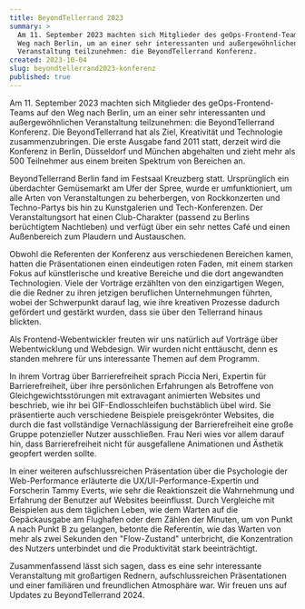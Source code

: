 ```yaml
---
title: BeyondTellerrand 2023
summary: >
  Am 11. September 2023 machten sich Mitglieder des geOps-Frontend-Teams auf den
  Weg nach Berlin, um an einer sehr interessanten und außergewöhnlichen
  Veranstaltung teilzunehmen: die BeyondTellerrand Konferenz.
created: 2023-10-04
slug: beyondtellerrand2023-konferenz
published: true
---
```

Am 11. September 2023 machten sich Mitglieder des geOps-Frontend-Teams auf den Weg nach Berlin, um an einer sehr interessanten und außergewöhnlichen Veranstaltung teilzunehmen: die BeyondTellerrand Konferenz.
Die BeyondTellerrand hat als Ziel, Kreativität und Technologie zusammenzubringen. Die erste Ausgabe fand 2011 statt, derzeit wird die Konferenz in Berlin, Düsseldorf und München abgehalten und zieht mehr als 500 Teilnehmer aus einem breiten Spektrum von Bereichen an.

BeyondTellerrand Berlin fand im Festsaal Kreuzberg statt. Ursprünglich ein überdachter Gemüsemarkt am Ufer der Spree, wurde er umfunktioniert, um alle Arten von Veranstaltungen zu beherbergen, von Rockkonzerten und Techno-Partys bis hin zu Kunstgalerien und Tech-Konferenzen. Der Veranstaltungsort hat einen Club-Charakter (passend zu Berlins berüchtigtem Nachtleben) und verfügt über ein sehr nettes Café und einen Außenbereich zum Plaudern und Austauschen.

Obwohl die Referenten der Konferenz aus verschiedenen Bereichen kamen, hatten die Präsentationen einen eindeutigen roten Faden, mit einem starken Fokus auf künstlerische und kreative Bereiche und die dort angewandten Technologien. Viele der Vorträge erzählten von den einzigartigen Wegen, die die Redner zu ihren jetzigen beruflichen Unternehmungen führten, wobei der Schwerpunkt darauf lag, wie ihre kreativen Prozesse dadurch gefördert und gestärkt wurden, dass sie über den Tellerrand hinaus blickten.

Als Frontend-Webentwickler freuten wir uns natürlich auf Vorträge über Webentwicklung und Webdesign. Wir wurden nicht enttäuscht, denn es standen mehrere für uns interessante Themen auf dem Programm.

In ihrem Vortrag über Barrierefreiheit sprach Piccia Neri, Expertin für Barrierefreiheit, über ihre persönlichen Erfahrungen als Betroffene von Gleichgewichtsstörungen mit extravagant animierten Websites und beschrieb, wie ihr bei GIF-Endlosschleifen buchstäblich übel wird. Sie präsentierte auch verschiedene Beispiele preisgekrönter Websites, die durch die fast vollständige Vernachlässigung der Barrierefreiheit eine große Gruppe potenzieller Nutzer ausschließen. Frau Neri wies vor allem darauf hin, dass Barrierefreiheit nicht für ausgefallene Animationen und Ästhetik geopfert werden sollte.

In einer weiteren aufschlussreichen Präsentation über die Psychologie der Web-Performance erläuterte die UX/UI-Performance-Expertin und Forscherin Tammy Everts, wie sehr die Reaktionszeit die Wahrnehmung und Erfahrung der Benutzer auf Websites beeinflusst. Durch Vergleiche mit Beispielen aus dem täglichen Leben, wie dem Warten auf die Gepäckausgabe am Flughafen oder dem Zählen der Minuten, um von Punkt A nach Punkt B zu gelangen, betonte die Referentin, wie das Warten von mehr als zwei Sekunden den "Flow-Zustand" unterbricht, die Konzentration des Nutzers unterbindet und die Produktivität stark beeinträchtigt.

Zusammenfassend lässt sich sagen, dass es eine sehr interessante Veranstaltung mit großartigen Rednern, aufschlussreichen Präsentationen und einer familiären und freundlichen Atmosphäre war. Wir freuen uns auf Updates zu BeyondTellerrand 2024.
